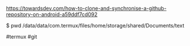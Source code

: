 https://towardsdev.com/how-to-clone-and-synchronise-a-github-repository-on-android-a59ddf7cd092

$ pwd
/data/data/com.termux/files/home/storage/shared/Documents/text

#termux
#git 
